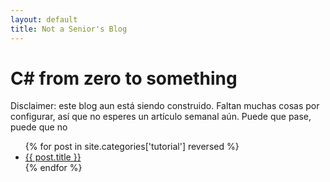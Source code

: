 ```yaml
---
layout: default
title: Not a Senior's Blog
---
```


# C# from zero to something 

Disclaimer: este blog aun está siendo construido. Faltan muchas cosas por configurar, así que no esperes un artículo semanal aún. Puede que pase, puede que no

<ul>
    {% for post in site.categories['tutorial'] reversed %}
    <li>
        <a href="{{ post.url }}">{{ post.title }}</a>
    </li>
    {% endfor %}
</ul>